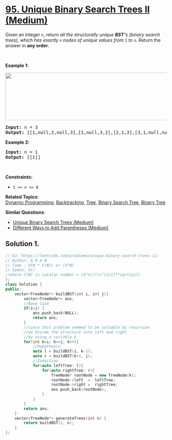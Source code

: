 # [95. Unique Binary Search Trees II (Medium)](https://leetcode.com/problems/unique-binary-search-trees-ii/)

<p>Given an integer <code>n</code>, return <em>all the structurally unique <strong>BST'</strong>s (binary search trees), which has exactly </em><code>n</code><em> nodes of unique values from</em> <code>1</code> <em>to</em> <code>n</code>. Return the answer in <strong>any order</strong>.</p>

<p>&nbsp;</p>
<p><strong>Example 1:</strong></p>
<img alt="" src="https://assets.leetcode.com/uploads/2021/01/18/uniquebstn3.jpg" style="width: 600px; height: 148px;">
<pre><strong>Input:</strong> n = 3
<strong>Output:</strong> [[1,null,2,null,3],[1,null,3,2],[2,1,3],[3,1,null,null,2],[3,2,null,1]]
</pre>

<p><strong>Example 2:</strong></p>

<pre><strong>Input:</strong> n = 1
<strong>Output:</strong> [[1]]
</pre>

<p>&nbsp;</p>
<p><strong>Constraints:</strong></p>

<ul>
	<li><code>1 &lt;= n &lt;= 8</code></li>
</ul>


**Related Topics**:  
[Dynamic Programming](https://leetcode.com/tag/dynamic-programming/), [Backtracking](https://leetcode.com/tag/backtracking/), [Tree](https://leetcode.com/tag/tree/), [Binary Search Tree](https://leetcode.com/tag/binary-search-tree/), [Binary Tree](https://leetcode.com/tag/binary-tree/)

**Similar Questions**:
* [Unique Binary Search Trees (Medium)](https://leetcode.com/problems/unique-binary-search-trees/)
* [Different Ways to Add Parentheses (Medium)](https://leetcode.com/problems/different-ways-to-add-parentheses/)

## Solution 1.

```cpp
// OJ: https://leetcode.com/problems/unique-binary-search-trees-ii/
// Author: A M A N
// Time : O(N * C(N)) or (4^N)
// Space: O()
//where C(N) is catalan number = (4^n)/((n^(3/2))*sqrt(pi))
};
class Solution {
public:
    vector<TreeNode*> buildBST(int i, int j){
        vector<TreeNode*> ans;
        //Base Case
        if(i>j) {
            ans.push_back(NULL);
            return ans;
        }
        //since this problem seemed to be solvable by resursion
        //we divide the structure into left and right
        //by using a variable k
        for(int k=i; k<=j; k++){
            //Hypothesis
            auto l = buildBST(i, k-1);            
            auto r = buildBST(k+1, j);
            //Induction
            for(auto leftTree: l){
                for(auto rightTree: r){
                    TreeNode* rootNode = new TreeNode(k);
                    rootNode->left  =  leftTree;
                    rootNode->right =  rightTree;
                    ans.push_back(rootNode);
                }
            }
        }
        return ans;
    }
    vector<TreeNode*> generateTrees(int n) {
        return buildBST(1, n);
    }
};
```